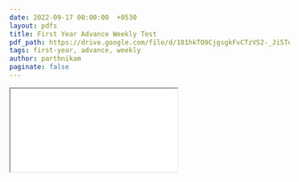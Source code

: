 ```yaml
---
date: 2022-09-17 00:00:00  +0530
layout: pdfs
title: First Year Advance Weekly Test
pdf_path: https://drive.google.com/file/d/101hkTO9CjgsgkFvCTzVS2-_Ji5ToCJq0/preview?usp=drive_link
tags: first-year, advance, weekly
author: parthnikam
paginate: false
---
```


<iframe class="embed-pdf" src="{{ page.pdf_path }}#toolbar=0" seamless="seamless" scrolling="no" style="overflow:hidden"></iframe>

